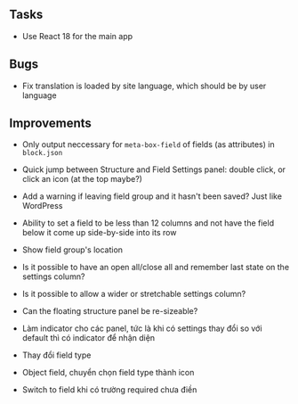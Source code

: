 ## Tasks
- Use React 18 for the main app

## Bugs
- Fix translation is loaded by site language, which should be by user language

## Improvements
- Only output neccessary for `meta-box-field` of fields (as attributes) in `block.json`
- Quick jump between Structure and Field Settings panel: double click, or click an icon (at the top maybe?)
- Add a warning if leaving field group and it hasn't been saved? Just like WordPress
- Ability to set a field to be less than 12 columns and not have the field below it come up side-by-side into its row
- Show field group's location
- Is it possible to have an open all/close all and remember last state on the settings column?
- Is it possible to allow a wider or stretchable settings column?
- Can the floating structure panel be re-sizeable?

- Làm indicator cho các panel, tức là khi có settings thay đổi so với default thì có indicator để nhận diện
- Thay đổi field type
- Object field, chuyển chọn field type thành icon
- Switch to field khi có trường required chưa điền
